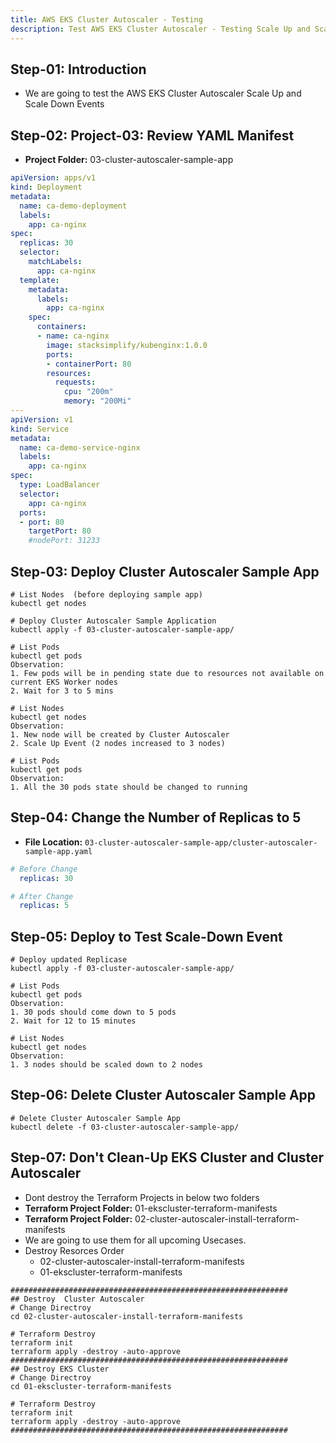 ```yaml
---
title: AWS EKS Cluster Autoscaler - Testing
description: Test AWS EKS Cluster Autoscaler - Testing Scale Up and Scale Down
---
```


## Step-01: Introduction
- We are going to test the AWS EKS Cluster Autoscaler Scale Up and Scale Down Events

## Step-02: Project-03: Review YAML Manifest
- **Project Folder:** 03-cluster-autoscaler-sample-app
```yaml
apiVersion: apps/v1
kind: Deployment
metadata:
  name: ca-demo-deployment
  labels:
    app: ca-nginx
spec:
  replicas: 30
  selector:
    matchLabels:
      app: ca-nginx
  template:
    metadata:
      labels:
        app: ca-nginx
    spec:
      containers:
      - name: ca-nginx
        image: stacksimplify/kubenginx:1.0.0
        ports:
        - containerPort: 80
        resources:
          requests:
            cpu: "200m"       
            memory: "200Mi"            
---
apiVersion: v1
kind: Service
metadata:
  name: ca-demo-service-nginx
  labels:
    app: ca-nginx
spec:
  type: LoadBalancer
  selector:
    app: ca-nginx
  ports:
  - port: 80
    targetPort: 80
    #nodePort: 31233
```

## Step-03: Deploy Cluster Autoscaler Sample App
```t
# List Nodes  (before deploying sample app)
kubectl get nodes

# Deploy Cluster Autoscaler Sample Application
kubectl apply -f 03-cluster-autoscaler-sample-app/

# List Pods
kubectl get pods
Observation: 
1. Few pods will be in pending state due to resources not available on current EKS Worker nodes
2. Wait for 3 to 5 mins

# List Nodes
kubectl get nodes 
Observation:
1. New node will be created by Cluster Autoscaler
2. Scale Up Event (2 nodes increased to 3 nodes)

# List Pods
kubectl get pods
Observation: 
1. All the 30 pods state should be changed to running
```

## Step-04: Change the Number of Replicas to 5
- **File Location:** `03-cluster-autoscaler-sample-app/cluster-autoscaler-sample-app.yaml`
```yaml
# Before Change
  replicas: 30

# After Change
  replicas: 5  
```

## Step-05: Deploy to Test Scale-Down Event
```t
# Deploy updated Replicase
kubectl apply -f 03-cluster-autoscaler-sample-app/

# List Pods
kubectl get pods
Observation:
1. 30 pods should come down to 5 pods
2. Wait for 12 to 15 minutes

# List Nodes
kubectl get nodes
Observation:
1. 3 nodes should be scaled down to 2 nodes 
```

## Step-06: Delete Cluster Autoscaler Sample App
```t
# Delete Cluster Autoscaler Sample App
kubectl delete -f 03-cluster-autoscaler-sample-app/
```

## Step-07: Don't Clean-Up EKS Cluster and Cluster Autoscaler
- Dont destroy the Terraform Projects in below two folders
- **Terraform Project Folder:** 01-ekscluster-terraform-manifests
- **Terraform Project Folder:** 02-cluster-autoscaler-install-terraform-manifests
- We are going to use them for all upcoming Usecases.
- Destroy Resorces Order
  - 02-cluster-autoscaler-install-terraform-manifests
  - 01-ekscluster-terraform-manifests
```t
##############################################################
## Destroy  Cluster Autoscaler
# Change Directroy
cd 02-cluster-autoscaler-install-terraform-manifests

# Terraform Destroy
terraform init
terraform apply -destroy -auto-approve
##############################################################
## Destroy EKS Cluster
# Change Directroy
cd 01-ekscluster-terraform-manifests

# Terraform Destroy
terraform init
terraform apply -destroy -auto-approve
##############################################################
```
